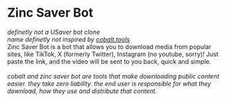 # Zinc Saver Bot

*definetly not a USaver bot clone* <br>
*name definetly not inspired by [cobalt.tools](https://github.com/imputnet/cobalt)*
<br>
Zinc Saver Bot is a bot that allows you to download media from popular sites, like TikTok, X (formerly Twitter), Instagram (no youtube, sorry)! Just paste the link, and the video will be sent to you back, quick and simple.
<br>
<br>
*cobalt and zinc saver bot are tools that make downloading public content easier. they take zero liability. the end user is responsible for what they download, how they use and distribute that content.*
